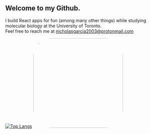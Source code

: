 <h2 align="left">Welcome to my Github.</h2>

I build React apps for fun (among many other things) while studying molecular biology at the University of Toronto.
<br>
Feel free to reach me at nicholasgarcia2003@protonmail.com

<!-- <div align="center">
  <img src="https://github-readme-stats.vercel.app/api?username=2Geigh&hide_title=false&hide_rank=false&show_icons=true&include_all_commits=true&count_private=true&disable_animations=false&theme=dracula&locale=en&hide_border=false" height="150" alt="stats graph"  /> -->
  
  [![Top Langs](https://github-readme-stats.vercel.app/api/top-langs/?username=2Geigh&card_width=100%&card_height=300)](https://github.com/anuraghazra/github-readme-stats)
  <img src="https://cdn.wallpapersafari.com/34/24/W7km3i.jpg" style="width: auto; height: 285px; border-radius: 20%;"/>

</div>
